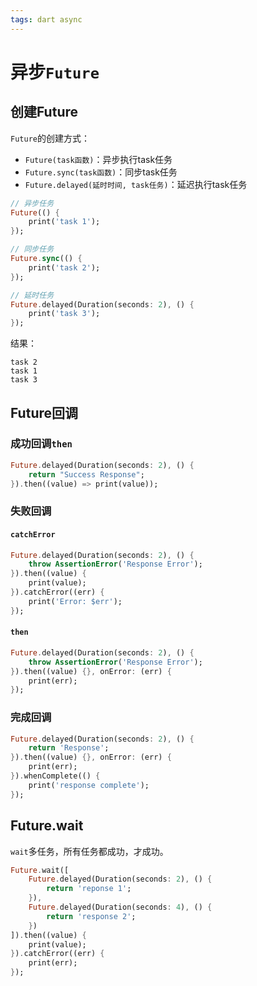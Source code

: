 ```yaml
---
tags: dart async
---
```


# 异步`Future`

## 创建Future

`Future`的创建方式：

* `Future(task函数)`：异步执行task任务
* `Future.sync(task函数)`：同步task任务
* `Future.delayed(延时时间, task任务)`：延迟执行task任务

```dart
// 异步任务
Future(() {
	print('task 1');
});

// 同步任务
Future.sync(() {
	print('task 2');
});

// 延时任务
Future.delayed(Duration(seconds: 2), () {
	print('task 3');
});
```

结果：

```
task 2
task 1
task 3
```

## Future回调

### 成功回调`then`

```dart
Future.delayed(Duration(seconds: 2), () {
	return "Success Response";
}).then((value) => print(value));
```

### 失败回调

#### `catchError`

```dart
Future.delayed(Duration(seconds: 2), () {
	throw AssertionError('Response Error');
}).then((value) {
	print(value);
}).catchError((err) {
	print('Error: $err');
});
```

#### `then`

```dart
Future.delayed(Duration(seconds: 2), () {
	throw AssertionError('Response Error');
}).then((value) {}, onError: (err) {
	print(err);
});
```

### 完成回调

```dart
Future.delayed(Duration(seconds: 2), () {
	return 'Response';
}).then((value) {}, onError: (err) {
	print(err);
}).whenComplete(() {
	print('response complete');
});
```

## Future.wait

`wait`多任务，所有任务都成功，才成功。

```dart
Future.wait([
	Future.delayed(Duration(seconds: 2), () {
		return 'reponse 1';
	}),
	Future.delayed(Duration(seconds: 4), () {
		return 'response 2';
	})
]).then((value) {
	print(value);
}).catchError((err) {
	print(err);
});
```











